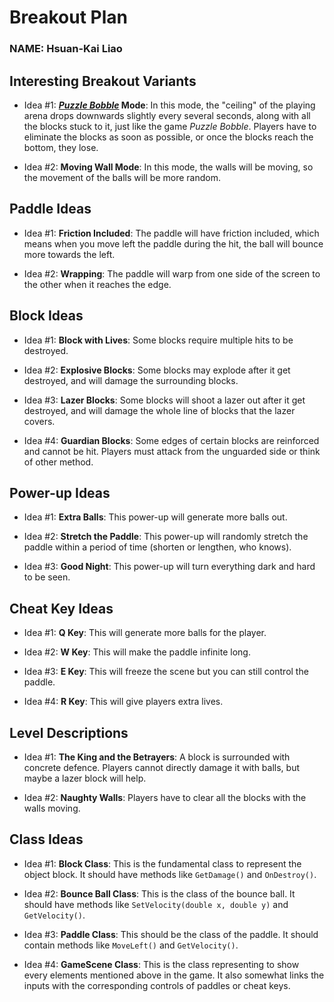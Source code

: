 # Breakout Plan
### NAME: Hsuan-Kai Liao

## Interesting Breakout Variants

 * Idea #1: ***[Puzzle Bobble](https://en.wikipedia.org/wiki/Puzzle_Bobble)* Mode**: In this mode, the "ceiling" of the playing arena drops downwards slightly every several seconds, along with all the blocks stuck to it, just like the game *Puzzle Bobble*. Players have to eliminate the blocks as soon as possible, or once the blocks reach the bottom, they lose.

 * Idea #2: **Moving Wall Mode**: In this mode, the walls will be moving, so the movement of the balls will be more random.


## Paddle Ideas

 * Idea #1: **Friction Included**: The paddle will have friction included, which means when you move left the paddle during the hit, the ball will bounce more towards the left.

 * Idea #2: **Wrapping**: The paddle will warp from one side of the screen to the other when it reaches the edge.


## Block Ideas

 * Idea #1: **Block with Lives**: Some blocks require multiple hits to be destroyed.

 * Idea #2: **Explosive Blocks**: Some blocks may explode after it get destroyed, and will damage the surrounding blocks.

 * Idea #3: **Lazer Blocks**: Some blocks will shoot a lazer out after it get destroyed, and will damage the whole line of blocks that the lazer covers.

 * Idea #4: **Guardian Blocks**: Some edges of certain blocks are reinforced and cannot be hit. Players must attack from the unguarded side or think of other method.


## Power-up Ideas

 * Idea #1: **Extra Balls**: This power-up will generate more balls out.

 * Idea #2: **Stretch the Paddle**: This power-up will randomly stretch the paddle within a period of time (shorten or lengthen, who knows).

 * Idea #3: **Good Night**: This power-up will turn everything dark and hard to be seen.


## Cheat Key Ideas

 * Idea #1: **Q Key**: This will generate more balls for the player.

 * Idea #2: **W Key**: This will make the paddle infinite long.

 * Idea #3: **E Key**: This will freeze the scene but you can still control the paddle.

 * Idea #4: **R Key**: This will give players extra lives.


## Level Descriptions

 * Idea #1: **The King and the Betrayers**: A block is surrounded with concrete defence. Players cannot directly damage it with balls, but maybe a lazer block will help.

 * Idea #2: **Naughty Walls**: Players have to clear all the blocks with the walls moving.


## Class Ideas

 * Idea #1: **Block Class**: This is the fundamental class to represent the object block. It should have methods like `GetDamage()` and `OnDestroy()`.

 * Idea #2: **Bounce Ball Class**: This is the class of the bounce ball. It should have methods like `SetVelocity(double x, double y)` and `GetVelocity()`.

 * Idea #3: **Paddle Class**: This should be the class of the paddle. It should contain methods like `MoveLeft()` and `GetVelocity()`.

 * Idea #4: **GameScene Class**: This is the class representing to show every elements mentioned above in the game. It also somewhat links the inputs with the corresponding controls of paddles or cheat keys.


